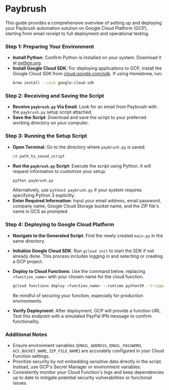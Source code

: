 # Paybrush

This guide provides a comprehensive overview of setting up and deploying your Paybrush automation solution on Google Cloud Platform (GCP), starting from email receipt to full deployment and operational testing.

### Step 1: Preparing Your Environment
- **Install Python**: Confirm Python is installed on your system. Download it at [python.org](https://www.python.org/).
- **Install Google Cloud SDK**: For deploying applications to GCP, install the Google Cloud SDK from [cloud.google.com/sdk](https://cloud.google.com/sdk). If using Homebrew, run:
    ```bash
    brew install --cask google-cloud-sdk
    ```
### Step 2: Receiving and Saving the Script
- **Receive `paybrush.py` Via Email**: Look for an email from Paybrush with the `paybrush.py` setup script attached.
- **Save the Script**: Download and save the script to your preferred working directory on your computer.

### Step 3: Running the Setup Script
- **Open Terminal**: Go to the directory where `paybrush.py` is saved.
    ```bash
    cd path_to_saved_script
    ```
- **Run the `paybrush.py` Script**: Execute the script using Python. It will request information to customize your setup.
    ```bash
    python paybrush.py
    ```
    Alternatively, use `python3 paybrush.py` if your system requires specifying Python 3 explicitly.
- **Enter Required Information**: Input your email address, email password, company name, Google Cloud Storage bucket name, and the ZIP file's name in GCS as prompted.

### Step 4: Deploying to Google Cloud Platform
- **Navigate to the Generated Script**: Find the newly created `main.py` in the same directory.
- **Initialize Google Cloud SDK**: Run `gcloud init` to start the SDK if not already done. This process includes logging in and selecting or creating a GCP project.
- **Deploy to Cloud Functions**: Use the command below, replacing `<function_name>` with your chosen name for the cloud function.
    ```bash
    gcloud functions deploy <function_name> --runtime python39 --trigger-http --entry-point app --source .
    ```
    Be mindful of securing your function, especially for production environments.

- **Verify Deployment**: After deployment, GCP will provide a function URL. Test this endpoint with a simulated PayPal IPN message to confirm functionality.

### Additional Notes
- Ensure environment variables (`EMAIL_ADDRESS`, `EMAIL_PASSWORD`, `GCS_BUCKET_NAME`, `ZIP_FILE_NAME`) are accurately configured in your Cloud Function settings.
- Prioritize security by not embedding sensitive data directly in the script. Instead, use GCP's Secret Manager or environment variables.
- Consistently monitor your Cloud Function's logs and keep dependencies up to date to mitigate potential security vulnerabilities or functional issues.
